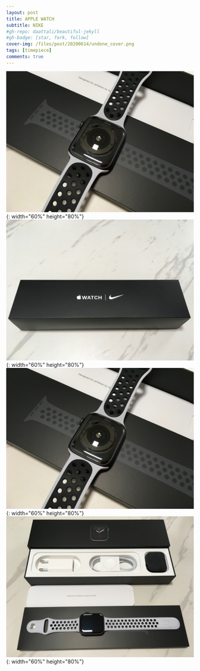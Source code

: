 ```yaml
---
layout: post
title: APPLE WATCH
subtitle: NIKE
#gh-repo: daattali/beautiful-jekyll
#gh-badge: [star, fork, follow]
cover-img: /files/post/20200614/undone_cover.png
tags: [timepiece]
comments: true
---
```



![title](/files/post/20200614/a_1.jpeg){: width="60%" height="80%"}
![title](/files/post/20200614/a_2.jpeg){: width="60%" height="80%"}
![title](/files/post/20200614/a_3.jpeg){: width="60%" height="80%"}
![title](/files/post/20200614/a_4.jpeg){: width="60%" height="80%"}

